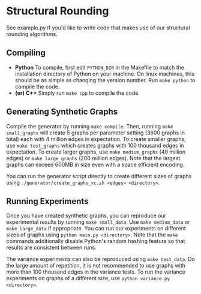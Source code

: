
# Structural Rounding

See example.py if you'd like to write code that makes use of our structural rounding algorithms.


## Compiling
- **Python** To compile, first edit ```PYTHON_DIR``` in the Makefile to match the installation directory of Python on your machine.
On linux machines, this should be as simple as changing the version number.
Run ```make python``` to compile the code.
- **(or) C++** Simply run ```make cpp``` to compile the code.


## Generating Synthetic Graphs

Compile the generator by running ```make compile```.
Then, running ```make small_graphs``` will create 5 graphs per parameter setting (3600 graphs in total) each with 4 million edges in expectation.
To create smaller graphs, use ```make test_graphs``` which creates graphs with 100 thousand edges in expectation.
To create larger graphs, use ```make medium_graphs``` (40 million edges) or ```make large_graphs``` (200 million edges).
Note that the largest graphs can exceed 600MB in size even with a space efficient encoding.

You can run the generator script directly to create different sizes of graphs using ```./generator/create_graphs_vc.sh <edges> <directory>```.


## Running Experiments

Once you have created synthetic graphs, you can reproduce our experimental results by running ```make small_data```.
Use ```make medium_data``` or ```make large_data``` if appropriate.
You can run our experiments on different sizes of graphs using ```python main.py <directory>```.
Note that the ```make``` commands additionally disable Python's random hashing feature so that results are consistent between runs.

The variance experiments can also be reproduced using ```make test_data```.
Do the large amount of repetition, it is not recommended to use graphs with more than 100 thousand edges in the variance tests.
To run the variance experiments on graphs of a different size, use ```python variance.py <directory>```.
